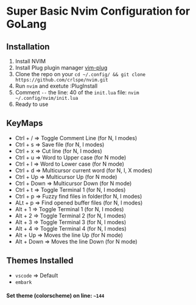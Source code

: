 # Super Basic Nvim Configuration for GoLang
## Installation 
1. Install NVIM
2. Install Plug plugin manager [vim-plug](https://github.com/junegunn/vim-plug)
3. Clone the repo on your `cd ~/.config/ && git clone https://github.com/crlspe/nvim.git`
4. Run `nvim` and exetute :PlugInstall
5. Comment `--` the line: 40 of the `init.lua` file: `nvim ~/.config/nvim/init.lua` 
6. Ready to use


## KeyMaps 
- Ctrl + /     => Toggle Comment Line       (for N, I modes)
- Ctrl + s     => Save file                 (for N, I modes) 
- Ctrl + x     => Cut line                  (for N, I modes)
- Ctrl + u     => Word to Upper case        (for N mode)
- Ctrl + l     => Word to Lower case        (for N mode)
- Ctrl + d     => Multicursor current word  (for N, I, X modes)
- Ctrl + Up    => Multicursor Up            (for N mode)
- Ctrl + Down  => Multicursor Down          (for N mode)
- Ctrl + t     => Toggle Terminal 1         (for N, I modes)       
- Ctrl + p     => Fuzzy find files in folder(for N, I modes)       
- ALt + p      => Find opened buffer files  (for N, I modes)       
- Alt + 1      => Toggle Terminal 1         (for N, I modes) 
- Alt + 2      => Toggle Terminal 2         (for N, I modes)
- Alt + 3      => Toggle Terminal 3         (for N, I modes)
- Alt + 4      => Toggle Terminal 4         (for N, I modes)
- Alt + Up     => Moves the line Up         (for N mode)
- Alt + Down   => Moves the line Down       (for N mode)
## Themes Installed
- `vscode`    =>  Default
- `embark`
#### Set theme (colorscheme) on line: `~144`
